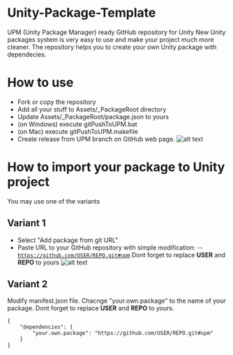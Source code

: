 # Unity-Package-Template
UPM (Unity Package Manager) ready GitHub repository for Unity
New Unity packages system is very easy to use and make your project much more cleaner.
The repository helps you to create your own Unity package with dependecies.

# How to use
- Fork or copy the repository
- Add all your stuff to Assets/_PackageRoot directory
- Update Assets/_PackageRoot/package.json to yours
- (on Windows) execute gitPushToUPM.bat
- (on Mac) execute gitPushToUPM.makefile
- Create release from UPM branch on GitHub web page.
![alt text](https://neogeek.dev/images/creating-custom-packages-for-unity-2018.3--git-release.png)


# How to import your package to Unity project
You may use one of the variants

## Variant 1
- Select "Add package from git URL"
- Paste URL to your GitHub repository with simple modification:
-- <code>https://github.com/USER/REPO.git#upm</code> Dont forget to replace **USER** and **REPO** to yours
![alt text](https://neogeek.dev/images/creating-custom-packages-for-unity-2018.3--package-manager.png)

## Variant 2
Modify manifest.json file. 
Chacnge "your.own.package" to the name of your package.
Dont forget to replace **USER** and **REPO** to yours.
<pre><code>{
    "dependencies": {
        "your.own.package": "https://github.com/USER/REPO.git#upm"
    }
}
</code></pre>
